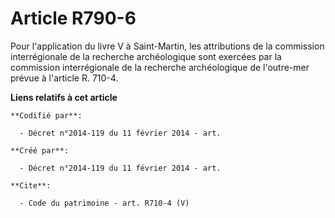 # Article R790-6

Pour l'application du livre V à Saint-Martin, les attributions de la commission interrégionale de la recherche archéologique
sont exercées par la commission interrégionale de la recherche archéologique de l'outre-mer prévue à l'article R. 710-4.

**Liens relatifs à cet article**

	**Codifié par**:

	  - Décret n°2014-119 du 11 février 2014 - art.

	**Créé par**:

	  - Décret n°2014-119 du 11 février 2014 - art.

	**Cite**:

	  - Code du patrimoine - art. R710-4 (V)
